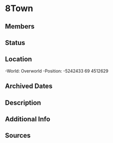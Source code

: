 # 8Town

## Members

## Status

## Location
-World: Overworld
-Position: -5242433 69 4512629

## Archived Dates

## Description

## Additional Info

## Sources
